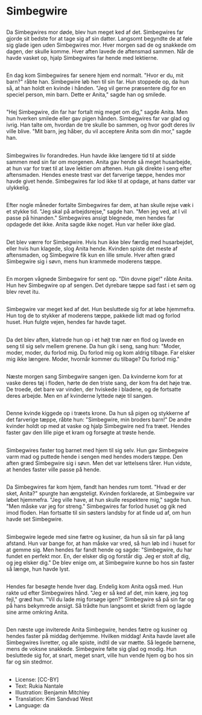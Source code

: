 # Simbegwire

##
Da Simbegwires mor døde, blev hun meget ked af det. Simbegwires far gjorde sit bedste for at tage sig af sin datter. Langsomt begyndte de at føle sig glade igen uden Simbegwires mor. Hver morgen sad de og snakkede om dagen, der skulle komme. Hver aften lavede de aftensmad sammen. Når de havde vasket op, hjalp Simbegwires far hende med lektierne.

##
En dag kom Simbegwires far senere hjem end normalt. "Hvor er du, mit barn?" råbte han. Simbegwire løb hen til sin far. Hun stoppede op, da hun så, at han holdt en kvinde i hånden. "Jeg vil gerne præsentere dig for en speciel person, min barn. Dette er Anita," sagde han og smilede.

##
"Hej Simbegwire, din far har fortalt mig meget om dig," sagde Anita. Men hun hverken smilede eller gav pigen hånden. Simbegwires far var glad og ivrig. Han talte om, hvordan de tre skulle bo sammen, og hvor godt deres liv ville blive. "Mit barn, jeg håber, du vil acceptere Anita som din mor," sagde han.

##
Simbegwires liv forandredes. Hun havde ikke længere tid til at sidde sammen med sin far om morgenen. Anita gav hende så meget husarbejde, at hun var for træt til at lave lektier om aftenen. Hun gik direkte i seng efter aftensmaden. Hendes eneste trøst var det farverige tæppe, hendes mor havde givet hende. Simbegwires far lod ikke til at opdage, at hans datter var ulykkelig.

##
Efter nogle måneder fortalte Simbegwires far dem, at han skulle rejse væk i et stykke tid. "Jeg skal på arbejdsrejse," sagde han. "Men jeg ved, at I vil passe på hinanden." Simbegwires ansigt blegnede, men hendes far opdagede det ikke. Anita sagde ikke noget. Hun var heller ikke glad.

##
Det blev værre for Simbegwire. Hvis hun ikke blev færdig med husarbejdet, eller hvis hun klagede, slog Anita hende. Kvinden spiste det meste af aftensmaden, og Simbegwire fik kun en lille smule. Hver aften græd Simbegwire sig i søvn, mens hun krammede moderens tæppe.

##
En morgen vågnede Simbegwire for sent op. "Din dovne pige!" råbte Anita. Hun hev Simbegwire op af sengen. Det dyrebare tæppe sad fast i et søm og blev revet itu.

##
Simbegwire var meget ked af det. Hun besluttede sig for at løbe hjemmefra. Hun tog de to stykker af moderens tæppe, pakkede lidt mad og forlod huset. Hun fulgte vejen, hendes far havde taget.

##
Da det blev aften, klatrede hun op i et højt træ nær en flod og lavede en seng til sig selv mellem grenene. Da hun gik i seng, sang hun: "Moder, moder, moder, du forlod mig. Du forlod mig og kom aldrig tilbage. Far elsker mig ikke længere. Moder, hvornår kommer du tilbage? Du forlod mig."

##
Næste morgen sang Simbegwire sangen igen. Da kvinderne kom for at vaske deres tøj i floden, hørte de den triste sang, der kom fra det høje træ. De troede, det bare var vinden, der hviskede i bladene, og de fortsatte deres arbejde. Men en af kvinderne lyttede nøje til sangen.

##
Denne kvinde kiggede op i træets krone. Da hun så pigen og stykkerne af det farverige tæppe, råbte hun: "Simbegwire, min broders barn!" De andre kvinder holdt op med at vaske og hjalp Simbegwire ned fra træet. Hendes faster gav den lille pige et kram og forsøgte at trøste hende.

##
Simbegwires faster tog barnet med hjem til sig selv. Hun gav Simbegwire varm mad og puttede hende i sengen med hendes moders tæppe. Den aften græd Simbegwire sig i søvn. Men det var lettelsens tårer. Hun vidste, at hendes faster ville passe på hende.

##
Da Simbegwires far kom hjem, fandt han hendes rum tomt. "Hvad er der sket, Anita?" spurgte han ængsteligt. Kvinden forklarede, at Simbegwire var løbet hjemmefra. "Jeg ville have, at hun skulle respektere mig," sagde hun. "Men måske var jeg for streng." Simbegwires far forlod huset og gik ned imod floden. Han fortsatte til sin søsters landsby for at finde ud af, om hun havde set Simbegwire.

##
Simbegwire legede med sine fætre og kusiner, da hun så sin far på lang afstand. Hun var bange for, at han måske var vred, så hun løb ind i huset for at gemme sig. Men hendes far fandt hende og sagde: "Simbegwire, du har fundet en perfekt mor. En, der elsker dig og forstår dig. Jeg er stolt af dig, og jeg elsker dig." De blev enige om, at Simbegwire kunne bo hos sin faster så længe, hun havde lyst.

##
Hendes far besøgte hende hver dag. Endelig kom Anita også med. Hun rakte ud efter Simbegwires hånd. "Jeg er så ked af det, min kære, jeg tog fejl," græd hun. "Vil du lade mig forsøge igen?" Simbegwire så på sin far og på hans bekymrede ansigt. Så trådte hun langsomt et skridt frem og lagde sine arme omkring Anita.

##
Den næste uge inviterede Anita Simbegwire, hendes fætre og kusiner og hendes faster på middag derhjemme. Hvilken middag! Anita havde lavet alle Simbegwires livretter, og alle spiste, indtil de var mætte. Så legede børnene, mens de voksne snakkede. Simbegwire følte sig glad og modig. Hun besluttede sig for, at snart, meget snart, ville hun vende hjem og bo hos sin far og sin stedmor.

##
* License: [CC-BY]
* Text: Rukia Nantale
* Illustration: Benjamin Mitchley
* Translation: Kim Sandvad West
* Language: da
